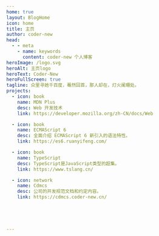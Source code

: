 ```yaml
---
home: true
layout: BlogHome
icon: home
title: 主页
author: coder-new
head:
  - - meta
    - name: keywords
      content: coder-new 个人博客
heroImage: /logo.svg
heroAlt: 主页logo
heroText: Coder-New
heroFullScreen: true
tagline: 众里寻她千百度，蓦然回首，那人却在，灯火阑珊处。
projects:
  - icon: book
    name: MDN Plus
    desc: Web 开发技术
    link: https://developer.mozilla.org/zh-CN/docs/Web

  - icon: book
    name: ECMAScript 6
    desc: 全面介绍 ECMAScript 6 新引入的语法特性。
    link: https://es6.ruanyifeng.com/

  - icon: book
    name: TypeScript
    desc: TypeScript是JavaScript类型的超集。
    link: https://www.tslang.cn/

  - icon: network
    name: Cdmcs
    desc: 公司的开发规范文档和约定内容。
    link: https://cdmcs.coder-new.cn/





---
```


